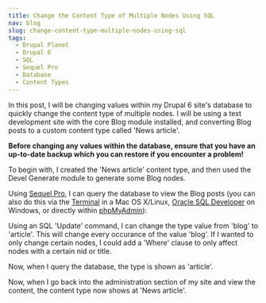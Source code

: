 ```yaml
---
title: Change the Content Type of Multiple Nodes Using SQL
nav: blog
slug: change-content-type-multiple-nodes-using-sql
tags:
  - Drupal Planet
  - Drupal 6
  - SQL
  - Sequel Pro
  - Database
  - Content Types
---
```

In this post, I will be changing values within my Drupal 6 site's database to quickly change the content type of multiple nodes. I will be using a test development site with the core Blog module installed, and converting Blog posts to a custom content type called 'News article'.

**Before changing any values within the database, ensure that you have an up-to-date backup which you can restore if you encounter a problem!**

To begin with, I created the 'News article' content type, and then used the Devel Generate module to generate some Blog nodes.

Using [Sequel Pro](http://www.sequelpro.com), I can query the database to view the Blog posts (you can also do this via the [Terminal](http://guides.macrumors.com/Terminal) in a Mac OS X/Linux, [Oracle SQL Developer](http://www.oracle.com/technology/software/products/sql/index.html) on Windows, or directly within [phpMyAdmin](http://www.phpmyadmin.net/home_page/index.php)):

Using an SQL 'Update' command, I can change the type value from 'blog' to 'article'. This will change every occurance of the value 'blog'. If I wanted to only change certain nodes, I could add a 'Where' clause to only affect nodes with a certain nid or title.

Now, when I query the database, the type is shown as 'article'.

Now, when I go back into the administration section of my site and view the content, the content type now shows at 'News article'.
